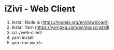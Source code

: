 # iZivi - Web Client
1. Install Node.js (https://nodejs.org/en/download/)
2. Install Yarn (https://yarnpkg.com/en/docs/install)
3. cd ./web-client
4. yarn install
5. yarn run watch